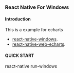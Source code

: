 ### React Native For Windows

#### Introduction
This is a example for echarts

- [react-native-windows](https://github.com/Microsoft/react-native-windows).
- [react-native-web-echarts](https://github.com/womkim/react-native-web-echarts).


#### QUICK START
react-native run-windows